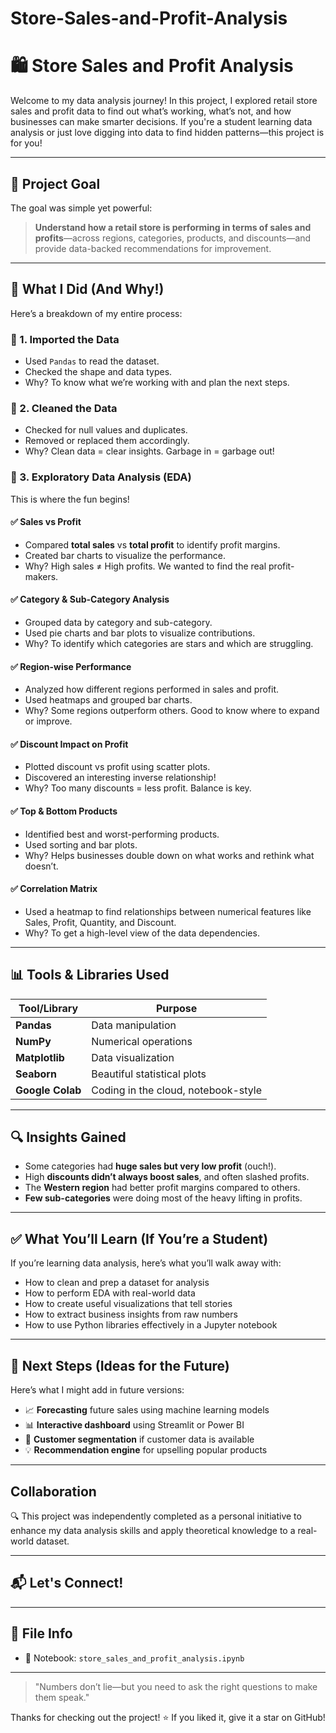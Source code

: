 # Store-Sales-and-Profit-Analysis

# 🛍️ Store Sales and Profit Analysis

Welcome to my data analysis journey! In this project, I explored retail store sales and profit data to find out what’s working, what’s not, and how businesses can make smarter decisions. If you're a student learning data analysis or just love digging into data to find hidden patterns—this project is for you!

---

## 🎯 Project Goal

The goal was simple yet powerful:

> **Understand how a retail store is performing in terms of sales and profits**—across regions, categories, products, and discounts—and provide data-backed recommendations for improvement.

---

## 🧩 What I Did (And Why!)

Here’s a breakdown of my entire process:

### 🔹 1. **Imported the Data**
- Used `Pandas` to read the dataset.
- Checked the shape and data types.
- Why? To know what we’re working with and plan the next steps.

### 🔹 2. **Cleaned the Data**
- Checked for null values and duplicates.
- Removed or replaced them accordingly.
- Why? Clean data = clear insights. Garbage in = garbage out!

### 🔹 3. **Exploratory Data Analysis (EDA)**
This is where the fun begins!

#### ✅ Sales vs Profit
- Compared **total sales** vs **total profit** to identify profit margins.
- Created bar charts to visualize the performance.
- Why? High sales ≠ High profits. We wanted to find the real profit-makers.

#### ✅ Category & Sub-Category Analysis
- Grouped data by category and sub-category.
- Used pie charts and bar plots to visualize contributions.
- Why? To identify which categories are stars and which are struggling.

#### ✅ Region-wise Performance
- Analyzed how different regions performed in sales and profit.
- Used heatmaps and grouped bar charts.
- Why? Some regions outperform others. Good to know where to expand or improve.

#### ✅ Discount Impact on Profit
- Plotted discount vs profit using scatter plots.
- Discovered an interesting inverse relationship!
- Why? Too many discounts = less profit. Balance is key.

#### ✅ Top & Bottom Products
- Identified best and worst-performing products.
- Used sorting and bar plots.
- Why? Helps businesses double down on what works and rethink what doesn’t.

#### ✅ Correlation Matrix
- Used a heatmap to find relationships between numerical features like Sales, Profit, Quantity, and Discount.
- Why? To get a high-level view of the data dependencies.

---

## 📊 Tools & Libraries Used

| Tool/Library      | Purpose                         |
|------------------|----------------------------------|
| **Pandas**        | Data manipulation               |
| **NumPy**         | Numerical operations            |
| **Matplotlib**    | Data visualization              |
| **Seaborn**       | Beautiful statistical plots     |
| **Google Colab**  | Coding in the cloud, notebook-style |

---

## 🔍 Insights Gained

- Some categories had **huge sales but very low profit** (ouch!).
- High **discounts didn’t always boost sales**, and often slashed profits.
- The **Western region** had better profit margins compared to others.
- **Few sub-categories** were doing most of the heavy lifting in profits.

---

## ✅ What You’ll Learn (If You’re a Student)

If you’re learning data analysis, here’s what you’ll walk away with:

- How to clean and prep a dataset for analysis
- How to perform EDA with real-world data
- How to create useful visualizations that tell stories
- How to extract business insights from raw numbers
- How to use Python libraries effectively in a Jupyter notebook

---

## 📌 Next Steps (Ideas for the Future)

Here’s what I might add in future versions:

- 📈 **Forecasting** future sales using machine learning models
- 📊 **Interactive dashboard** using Streamlit or Power BI
- 🧠 **Customer segmentation** if customer data is available
- 💡 **Recommendation engine** for upselling popular products

---
## Collaboration
🔍 This project was independently completed as a personal initiative to enhance my data analysis skills and apply theoretical knowledge to a real-world dataset.

---

## 📬 Let's Connect!

---

## 💾 File Info

- 📁 Notebook: `store_sales_and_profit_analysis.ipynb`

---

> "Numbers don’t lie—but you need to ask the right questions to make them speak."

Thanks for checking out the project! ⭐ If you liked it, give it a star on GitHub!

